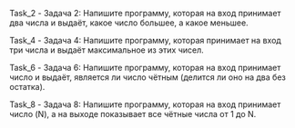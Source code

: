 Task_2 - Задача 2: Напишите программу, которая на вход принимает два числа и выдаёт, какое число большее, а какое меньшее.

Task_4 - Задача 4: Напишите программу, которая принимает на вход три числа и выдаёт максимальное из этих чисел.

Task_6 - Задача 6: Напишите программу, которая на вход принимает число и выдаёт, является ли число чётным (делится ли оно на два без остатка).

Task_8 - Задача 8: Напишите программу, которая на вход принимает число (N), а на выходе показывает все чётные числа от 1 до N.
